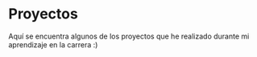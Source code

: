 # Proyectos
Aquí se encuentra algunos de los proyectos que he realizado durante mi aprendizaje en la carrera :)
